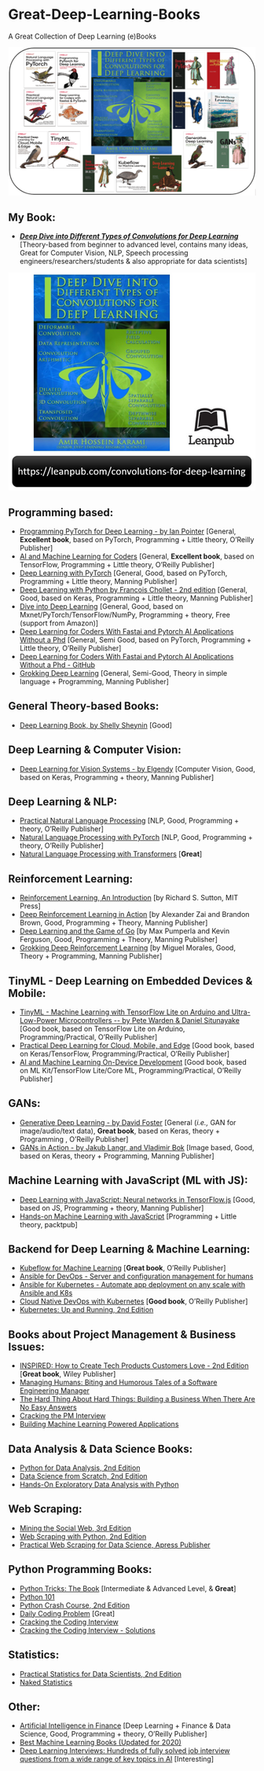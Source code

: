 # Great-Deep-Learning-Books
A Great Collection of Deep Learning (e)Books

<p align="center">
  <img src="./Books.png?raw=true" alt="All_Books_Image"/>
</p>

## My Book:
- [**_Deep Dive into Different Types of Convolutions for Deep Learning_**](https://leanpub.com/convolutions-for-deep-learning) [Theory-based from beginner to advanced level, contains many ideas, Great for Computer Vision, NLP, Speech processing engineers/researchers/students & also appropriate for data scientists]   

<p align="center">
  <img src="./MyBook_logo2.jpg?raw=true" alt="My_Book_Logo"/>
</p>


## Programming based:
- [Programming PyTorch for Deep Learning - by Ian Pointer](https://www.oreilly.com/library/view/programming-pytorch-for/9781492045342/) [General, **Excellent book**, based on PyTorch, Programming + Little theory, O’Reilly Publisher]  
- [AI and Machine Learning for Coders](https://www.oreilly.com/library/view/ai-and-machine/9781492078180/) [General, **Excellent book**, based on TensorFlow, Programming + Little theory, O’Reilly Publisher]  
- [Deep Learning with PyTorch](https://www.manning.com/books/deep-learning-with-pytorch) [General, Good, based on PyTorch, Programming + Little theory, Manning Publisher]    
- [Deep Learning with Python by Francois Chollet - 2nd edition](https://www.manning.com/books/deep-learning-with-python) [General, Good, based on Keras, Programming + Little theory, Manning Publisher]  
- [Dive into Deep Learning](http://d2l.ai/) [General, Good, based on Mxnet/PyTorch/TensorFlow/NumPy, Programming + theory, Free (support from Amazon)]  
- [Deep Learning for Coders With Fastai and Pytorch AI Applications Without a Phd](https://www.oreilly.com/library/view/deep-learning-for/9781492045519/) [General, Semi Good, based on PyTorch, Programming + Little theory, O’Reilly Publisher]   
- [Deep Learning for Coders With Fastai and Pytorch AI Applications Without a Phd - GitHub](https://github.com/fastai/fastbook)  
- [Grokking Deep Learning](https://www.manning.com/books/grokking-deep-learning) [General, Semi-Good, Theory in simple language + Programming, Manning Publisher]  

## General Theory-based Books:
- [Deep Learning Book, by Shelly Sheynin](https://github.com/shellysheynin/Deep-Learning-Book) [Good]    

## Deep Learning & Computer Vision:
- [Deep Learning for Vision Systems - by Elgendy](https://www.manning.com/books/deep-learning-for-vision-systems) [Computer Vision, Good, based on Keras, Programming + theory, Manning Publisher]  

## Deep Learning & NLP:
- [Practical Natural Language Processing](https://www.oreilly.com/library/view/practical-natural-language/9781492054047/) [NLP, Good, Programming + theory, O’Reilly Publisher]  
- [Natural Language Processing with PyTorch](https://www.oreilly.com/library/view/natural-language-processing/9781491978221/) [NLP, Good, Programming + theory, O’Reilly Publisher]    
- [Natural Language Processing with Transformers](https://www.oreilly.com/library/view/natural-language-processing/9781098103231/) [**Great**]  

## Reinforcement Learning:
- [Reinforcement Learning, An Introduction](https://mitpress.mit.edu/books/reinforcement-learning-second-edition) [by Richard S. Sutton, MIT Press]   
- [Deep Reinforcement Learning in Action](https://www.manning.com/books/deep-reinforcement-learning-in-action) [by Alexander Zai and Brandon Brown, Good, Programming + Theory, Manning Publisher]    
- [Deep Learning and the Game of Go](https://www.manning.com/books/deep-learning-and-the-game-of-go) [by Max Pumperla and Kevin Ferguson, Good, Programming + Theory, Manning Publisher]   
- [Grokking Deep Reinforcement Learning](https://www.manning.com/books/grokking-deep-reinforcement-learning) [by Miguel Morales, Good, Theory + Programming, Manning Publisher]  

## TinyML - Deep Learning on Embedded Devices & Mobile:
- [TinyML - Machine Learning with TensorFlow Lite on Arduino and Ultra-Low-Power Microcontrollers -- by Pete Warden & Daniel Situnayake](https://www.oreilly.com/library/view/tinyml/9781492052036/) [Good book, based on TensorFlow Lite on Arduino, Programming/Practical, O’Reilly Publisher]  
- [Practical Deep Learning for Cloud, Mobile, and Edge](https://www.oreilly.com/library/view/practical-deep-learning/9781492034858/) [Good book, based on Keras/TensorFlow, Programming/Practical, O’Reilly Publisher]  
- [AI and Machine Learning On-Device Development](https://www.oreilly.com/library/view/ai-and-machine/9781098101732/) [Good book, based on ML Kit/TensorFlow Lite/Core ML, Programming/Practical, O’Reilly Publisher]  

## GANs:
- [Generative Deep Learning - by David Foster](https://www.oreilly.com/library/view/generative-deep-learning/9781492041931/) [General (_i.e.,_ GAN for image/audio/text data), **Great book**, based on Keras, theory + Programming , O’Reilly Publisher]   
- [GANs in Action - by Jakub Langr, and Vladimir Bok](https://www.manning.com/books/gans-in-action) [Image based, Good, based on Keras, theory + Programming, Manning Publisher]  

## Machine Learning with JavaScript (ML with JS):
- [Deep Learning with JavaScript: Neural networks in TensorFlow.js](https://www.manning.com/books/deep-learning-with-javascript) [Good, based on JS, Programming + theory, Manning Publisher]   
- [Hands-on Machine Learning with JavaScript](https://www.packtpub.com/product/hands-on-machine-learning-with-javascript/9781788998246) [Programming + Little theory, packtpub]  

## Backend for Deep Learning & Machine Learning:
- [Kubeflow for Machine Learning](https://www.oreilly.com/library/view/kubeflow-for-machine/9781492050117/) [**Great book**, O’Reilly Publisher]  
- [Ansible for DevOps - Server and configuration management for humans](https://leanpub.com/ansible-for-devops)  
- [Ansible for Kubernetes - Automate app deployment on any scale with Ansible and K8s](https://leanpub.com/ansible-for-kubernetes)  
- [Cloud Native DevOps with Kubernetes](https://www.oreilly.com/library/view/cloud-native-devops/9781492040750/) [**Good book**, O’Reilly Publisher]  
- [Kubernetes: Up and Running, 2nd Edition](https://www.oreilly.com/library/view/kubernetes-up-and/9781492046523/)  

## Books about Project Management & Business Issues:
- [INSPIRED: How to Create Tech Products Customers Love - 2nd Edition](https://www.wiley.com/en-us/INSPIRED%3A+How+to+Create+Tech+Products+Customers+Love%2C+2nd+Edition-p-9781119387503) [**Great book**, Wiley Publisher]   
- [Managing Humans: Biting and Humorous Tales of a Software Engineering Manager](https://www.apress.com/gp/book/9781484221570)  
- [The Hard Thing About Hard Things: Building a Business When There Are No Easy Answers](https://hardthings.bhorowitz.com/)  
- [Cracking the PM Interview](https://www.crackingthepminterview.com/)  
- [Building Machine Learning Powered Applications](https://www.oreilly.com/library/view/building-machine-learning/9781492045106/)  

## Data Analysis & Data Science Books:
- [Python for Data Analysis, 2nd Edition](https://www.oreilly.com/library/view/python-for-data/9781491957653/)     
- [Data Science from Scratch, 2nd Edition](https://www.oreilly.com/library/view/data-science-from/9781492041122/)   
- [Hands-On Exploratory Data Analysis with Python](https://www.packtpub.com/product/hands-on-exploratory-data-analysis-with-python/9781789537253)   

## Web Scraping:
- [Mining the Social Web, 3rd Edition](https://www.oreilly.com/library/view/mining-the-social/9781491973547/)   
- [Web Scraping with Python, 2nd Edition](https://www.oreilly.com/library/view/web-scraping-with/9781491985564/)   
- [Practical Web Scraping for Data Science, Apress Publisher](https://link.springer.com/book/10.1007/978-1-4842-3582-9)   

## Python Programming Books:
- [Python Tricks: The Book](https://dbader.org/products/) [Intermediate & Advanced Level, & **Great**]    
- [Python 101](https://leanpub.com/py101/)   
- [Python Crash Course, 2nd Edition](https://nostarch.com/pythoncrashcourse2e)    
- [Daily Coding Problem](https://www.dailycodingproblem.com/blog/daily-coding-problem-book-now-available/) [Great]     
- [Cracking the Coding Interview](https://www.crackingthecodinginterview.com/)   
- [Cracking the Coding Interview - Solutions](https://github.com/careercup/CtCI-6th-Edition)   

## Statistics:
- [Practical Statistics for Data Scientists, 2nd Edition](https://www.oreilly.com/library/view/practical-statistics-for/9781492072935/)  
- [Naked Statistics](https://wwnorton.com/books/naked-statistics/)  

## Other:
- [Artificial Intelligence in Finance](https://www.oreilly.com/library/view/artificial-intelligence-in/9781492055426/) [Deep Learning + Finance & Data Science, Good, Programming + theory, O’Reilly Publisher]    
- [Best Machine Learning Books (Updated for 2020)](https://blog.floydhub.com/best-machine-learning-books/)  
- [Deep Learning Interviews: Hundreds of fully solved job interview questions from a wide range of key topics in AI](https://arxiv.org/abs/2201.00650) [Interesting]   

